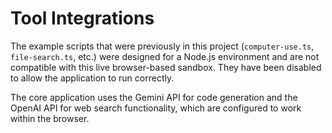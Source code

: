 
# Tool Integrations

The example scripts that were previously in this project (`computer-use.ts`, `file-search.ts`, etc.) were designed for a Node.js environment and are not compatible with this live browser-based sandbox. They have been disabled to allow the application to run correctly.

The core application uses the Gemini API for code generation and the OpenAI API for web search functionality, which are configured to work within the browser.
